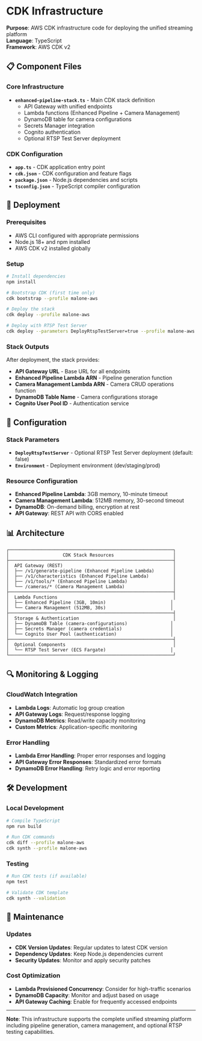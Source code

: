 # CDK Infrastructure

**Purpose**: AWS CDK infrastructure code for deploying the unified streaming platform  
**Language**: TypeScript  
**Framework**: AWS CDK v2  

## 📋 **Component Files**

### **Core Infrastructure**
- **`enhanced-pipeline-stack.ts`** - Main CDK stack definition
  - API Gateway with unified endpoints
  - Lambda functions (Enhanced Pipeline + Camera Management)
  - DynamoDB table for camera configurations
  - Secrets Manager integration
  - Cognito authentication
  - Optional RTSP Test Server deployment

### **CDK Configuration**
- **`app.ts`** - CDK application entry point
- **`cdk.json`** - CDK configuration and feature flags
- **`package.json`** - Node.js dependencies and scripts
- **`tsconfig.json`** - TypeScript compiler configuration

## 🚀 **Deployment**

### **Prerequisites**
- AWS CLI configured with appropriate permissions
- Node.js 18+ and npm installed
- AWS CDK v2 installed globally

### **Setup**
```bash
# Install dependencies
npm install

# Bootstrap CDK (first time only)
cdk bootstrap --profile malone-aws

# Deploy the stack
cdk deploy --profile malone-aws

# Deploy with RTSP Test Server
cdk deploy --parameters DeployRtspTestServer=true --profile malone-aws
```

### **Stack Outputs**
After deployment, the stack provides:
- **API Gateway URL** - Base URL for all endpoints
- **Enhanced Pipeline Lambda ARN** - Pipeline generation function
- **Camera Management Lambda ARN** - Camera CRUD operations function
- **DynamoDB Table Name** - Camera configurations storage
- **Cognito User Pool ID** - Authentication service

## 🔧 **Configuration**

### **Stack Parameters**
- **`DeployRtspTestServer`** - Optional RTSP Test Server deployment (default: false)
- **`Environment`** - Deployment environment (dev/staging/prod)

### **Resource Configuration**
- **Enhanced Pipeline Lambda**: 3GB memory, 10-minute timeout
- **Camera Management Lambda**: 512MB memory, 30-second timeout
- **DynamoDB**: On-demand billing, encryption at rest
- **API Gateway**: REST API with CORS enabled

## 📊 **Architecture**

```
┌─────────────────────────────────────────────────────────────┐
│                    CDK Stack Resources                      │
├─────────────────────────────────────────────────────────────┤
│  API Gateway (REST)                                         │
│  ├── /v1/generate-pipeline (Enhanced Pipeline Lambda)       │
│  ├── /v1/characteristics (Enhanced Pipeline Lambda)         │
│  ├── /v1/tools/* (Enhanced Pipeline Lambda)                 │
│  └── /cameras/* (Camera Management Lambda)                  │
├─────────────────────────────────────────────────────────────┤
│  Lambda Functions                                           │
│  ├── Enhanced Pipeline (3GB, 10min)                        │
│  └── Camera Management (512MB, 30s)                        │
├─────────────────────────────────────────────────────────────┤
│  Storage & Authentication                                   │
│  ├── DynamoDB Table (camera-configurations)                │
│  ├── Secrets Manager (camera credentials)                  │
│  └── Cognito User Pool (authentication)                    │
├─────────────────────────────────────────────────────────────┤
│  Optional Components                                        │
│  └── RTSP Test Server (ECS Fargate)                        │
└─────────────────────────────────────────────────────────────┘
```

## 🔍 **Monitoring & Logging**

### **CloudWatch Integration**
- **Lambda Logs**: Automatic log group creation
- **API Gateway Logs**: Request/response logging
- **DynamoDB Metrics**: Read/write capacity monitoring
- **Custom Metrics**: Application-specific monitoring

### **Error Handling**
- **Lambda Error Handling**: Proper error responses and logging
- **API Gateway Error Responses**: Standardized error formats
- **DynamoDB Error Handling**: Retry logic and error reporting

## 🛠️ **Development**

### **Local Development**
```bash
# Compile TypeScript
npm run build

# Run CDK commands
cdk diff --profile malone-aws
cdk synth --profile malone-aws
```

### **Testing**
```bash
# Run CDK tests (if available)
npm test

# Validate CDK template
cdk synth --validation
```

## 📝 **Maintenance**

### **Updates**
- **CDK Version Updates**: Regular updates to latest CDK version
- **Dependency Updates**: Keep Node.js dependencies current
- **Security Updates**: Monitor and apply security patches

### **Cost Optimization**
- **Lambda Provisioned Concurrency**: Consider for high-traffic scenarios
- **DynamoDB Capacity**: Monitor and adjust based on usage
- **API Gateway Caching**: Enable for frequently accessed endpoints

---

**Note**: This infrastructure supports the complete unified streaming platform including pipeline generation, camera management, and optional RTSP testing capabilities.
